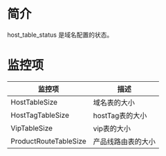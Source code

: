 # 简介

host_table_status 是域名配置的状态。

# 监控项

| 监控项                | 描述               |
| --------------------- | ------------------ |
| HostTableSize         | 域名表的大小       |
| HostTagTableSize      | hostTag表的大小    |
| VipTableSize          | vip表的大小        |
| ProductRouteTableSize | 产品线路由表的大小 |

